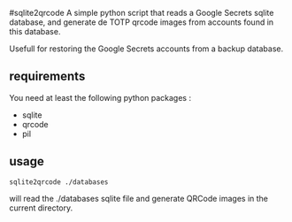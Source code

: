 #sqlite2qrcode
A simple python script that reads a Google Secrets sqlite database, and generate de TOTP qrcode images from accounts found in this database.

Usefull for restoring the Google Secrets accounts from a backup database.

## requirements
You need at least the following python packages :

* sqlite
* qrcode
* pil

## usage
```
sqlite2qrcode ./databases
```
will read the ./databases sqlite file and generate QRCode images in the current directory.








